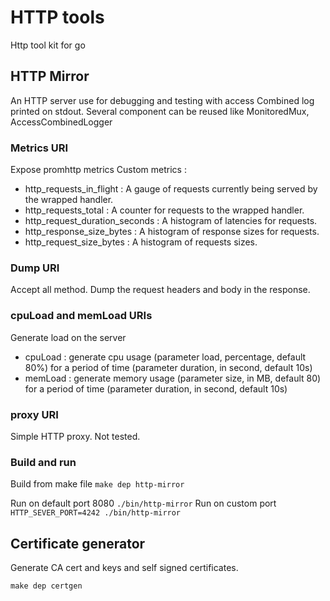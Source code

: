 # HTTP tools
Http tool kit for go

## HTTP Mirror

An HTTP server use for debugging and testing with access Combined log printed on stdout.
Several component can be reused like MonitoredMux, AccessCombinedLogger 

### Metrics URI 
Expose promhttp metrics
Custom metrics :
- http_requests_in_flight : A gauge of requests currently being served by the wrapped handler. 
- http_requests_total : A counter for requests to the wrapped handler.
- http_request_duration_seconds : A histogram of latencies for requests.
- http_response_size_bytes : A histogram of response sizes for requests.
- http_request_size_bytes : A histogram of requests sizes.

### Dump URI
Accept all method.
Dump the request headers and body in the response.

### cpuLoad and memLoad URIs
Generate load on the server
- cpuLoad : generate cpu usage (parameter load, percentage, default 80%) for a period of time (parameter duration, in second, default 10s)
- memLoad : generate memory usage (parameter size, in MB, default 80) for a period of time (parameter duration, in second, default 10s)

### proxy URI
Simple HTTP proxy. Not tested.

### Build and run
Build from make file
`
    make dep http-mirror
`

Run on default port 8080 
`./bin/http-mirror`
Run on custom port 
`HTTP_SEVER_PORT=4242 ./bin/http-mirror`

## Certificate generator
Generate CA cert and keys and self signed certificates.

`
make dep certgen
`
